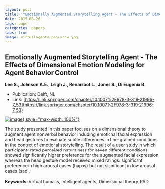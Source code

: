 ```yaml
---
layout: post
title: '"Emotionally Augmented Storytelling Agent - The Effects of Dimensional Emotion Modeling for Agent Behavior Control"'
date: 2015-08-26
tags: paper
categories: papers
tabs: true
image: virtualagents.png-srcw.jpg
---
```


## Emotionally Augmented Storytelling Agent - The Effects of Dimensional Emotion Modeling for Agent Behavior Control
**Lee S., Johnson A.E., Leigh J., Renambot L., Jones S., Di Eugenio B.**
- Publication: Delft, NL
- Link: [https://link.springer.com/chapter/10.1007%2F978-3-319-21996-7_53](https://link.springer.com/chapter/10.1007%2F978-3-319-21996-7_53)


[![image](https://www.evl.uic.edu/output/originals/virtualagents.png-srcw.jpg){:style="max-width: 100%"}](https://www.evl.uic.edu/output/originals/virtualagents.png-srcw.jpg)

The study presented in this paper focuses on a dimensional theory to augment agent nonverbal behavior including emotional facial expression and head gestures to evaluate subtle differences in fine-grained conditions in the context of emotional storytelling. The result of a user study in which participants rated perceived naturalness for seven different conditions showed significantly higher preference for the augmented facial expression whereas the head gesture model received mixed ratings: significant preference in high arousal cases (happy) but not significant in low arousal cases (sad).<br><br>
<strong>Keywords:</strong> Virtual humans, Intelligent agents, Dimensional theory, PAD
